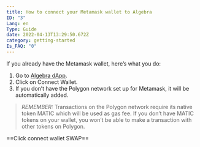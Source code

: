 ```yaml
---
title: How to connect your Metamask wallet to Algebra
ID: "3"
Lang: en
Type: Guide
date: 2022-04-13T13:29:50.672Z
category: getting-started
Is_FAQ: "0"
---
```

If you already have the Metamask wallet, here’s what you do:

1. Go to [Algebra dApp](https://app.algebra.finance/#/farming/limit-farms).
2. Click on Connect Wallet.
3. If you don’t have the Polygon network set up for Metamask, it will be automatically added.

> *REMEMBER:* Transactions on the Polygon network require its native token MATIC which will be used as gas fee. If you don’t have MATIC tokens on your wallet, you won’t be able to make a transaction with other tokens on Polygon.

\==Click connect wallet SWAP==